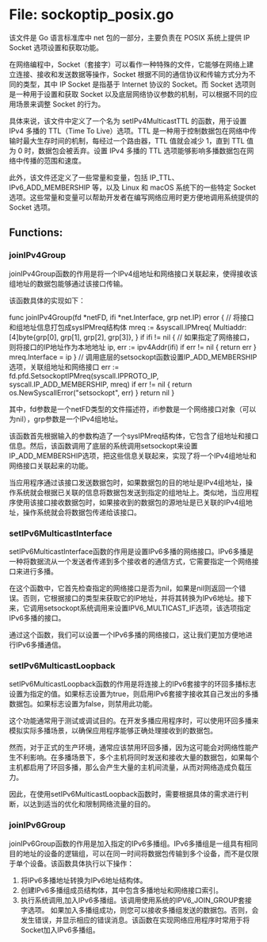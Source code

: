 # File: sockoptip_posix.go

该文件是 Go 语言标准库中 net 包的一部分，主要负责在 POSIX 系统上提供 IP Socket 选项设置和获取功能。

在网络编程中，Socket（套接字）可以看作一种特殊的文件，它能够在网络上建立连接、接收和发送数据等操作，Socket 根据不同的通信协议和传输方式分为不同的类型，其中 IP Socket 是指基于 Internet 协议的 Socket。而 Socket 选项则是一种用于设置和获取 Socket 以及底层网络协议参数的机制，可以根据不同的应用场景来调整 Socket 的行为。

具体来说，该文件中定义了一个名为 setIPv4MulticastTTL 的函数，用于设置 IPv4 多播的 TTL（Time To Live）选项。TTL 是一种用于控制数据包在网络中传输时最大生存时间的机制，每经过一个路由器，TTL 值就会减少 1，直到 TTL 值为 0 时，数据包会被丢弃。设置 IPv4 多播的 TTL 选项能够影响多播数据包在网络中传播的范围和速度。

此外，该文件还定义了一些常量和变量，包括 IP_TTL、IPv6_ADD_MEMBERSHIP 等，以及 Linux 和 macOS 系统下的一些特定 Socket 选项。这些常量和变量可以帮助开发者在编写网络应用时更方便地调用系统提供的 Socket 选项。

## Functions:

### joinIPv4Group

joinIPv4Group函数的作用是将一个IPv4组地址和网络接口关联起来，使得接收该组地址的数据包能够通过该接口传输。

该函数具体的实现如下：

func joinIPv4Group(fd *netFD, ifi *net.Interface, grp net.IP) error {
    // 将接口和组地址信息打包成sysIPMreq结构体
    mreq := &syscall.IPMreq{
        Multiaddr: [4]byte{grp[0], grp[1], grp[2], grp[3]},
    }
    if ifi != nil {
        // 如果指定了网络接口，则将接口的IP地址作为本地地址
        ip, err := ipv4Addr(ifi)
        if err != nil {
            return err
        }
        mreq.Interface = ip
    }
    // 调用底层的setsockopt函数设置IP_ADD_MEMBERSHIP选项，关联组地址和网络接口
    err := fd.pfd.SetsockoptIPMreq(syscall.IPPROTO_IP, syscall.IP_ADD_MEMBERSHIP, mreq)
    if err != nil {
        return os.NewSyscallError("setsockopt", err)
    }
    return nil
}

其中，fd参数是一个netFD类型的文件描述符，ifi参数是一个网络接口对象（可以为nil），grp参数是一个IPv4组地址。

该函数首先根据输入的参数构造了一个sysIPMreq结构体，它包含了组地址和接口信息。然后，该函数调用了底层的系统调用setsockopt来设置IP_ADD_MEMBERSHIP选项，把这些信息关联起来，实现了将一个IPv4组地址和网络接口关联起来的功能。

当应用程序通过该接口发送数据包时，如果数据包的目的地址是IPv4组地址，操作系统就会根据已关联的信息将数据包发送到指定的组地址上。类似地，当应用程序使用该接口接收数据包时，如果接收到的数据包的源地址是已关联的IPv4组地址，操作系统就会将数据包传递给该接口。



### setIPv6MulticastInterface

setIPv6MulticastInterface函数的作用是设置IPv6多播的网络接口。IPv6多播是一种将数据流从一个发送者传递到多个接收者的通信方式，它需要指定一个网络接口来进行多播。

在这个函数中，它首先检查指定的网络接口是否为nil，如果是nil则返回一个错误。否则，它根据接口的类型来获取它的IP地址，并将其转换为IPv6地址。接下来，它调用setsockopt系统调用来设置IPV6_MULTICAST_IF选项，该选项指定IPv6多播的接口。

通过这个函数，我们可以设置一个IPv6多播的网络接口，这让我们更加方便地进行IPv6多播通信。



### setIPv6MulticastLoopback

setIPv6MulticastLoopback函数的作用是将连接上的IPv6套接字的环回多播标志设置为指定的值。如果标志设置为true，则启用IPv6套接字接收其自己发出的多播数据包。如果标志设置为false，则禁用此功能。

这个功能通常用于测试或调试目的。在开发多播应用程序时，可以使用环回多播来模拟实际多播场景，以确保应用程序能够正确处理接收到的数据包。

然而，对于正式的生产环境，通常应该禁用环回多播，因为这可能会对网络性能产生不利影响。在多播场景下，多个主机将同时发送和接收大量的数据包，如果每个主机都启用了环回多播，那么会产生大量的主机间流量，从而对网络造成负载压力。

因此，在使用setIPv6MulticastLoopback函数时，需要根据具体的需求进行判断，以达到适当的优化和限制网络流量的目的。



### joinIPv6Group

joinIPv6Group函数的作用是加入指定的IPv6多播组。IPv6多播组是一组具有相同目的地址的设备的逻辑组，可以在同一时间将数据包传输到多个设备，而不是仅限于单个设备。该函数具体执行以下操作：
1. 将IPv6多播地址转换为IPv6地址结构体。
2. 创建IPv6多播组成员结构体，其中包含多播地址和网络接口索引。
3. 执行系统调用,加入IPv6多播组。该调用使用系统的IPV6_JOIN_GROUP套接字选项。
如果加入多播组成功，则您可以接收多播组发送的数据包。否则，会发生错误，并显示相应的错误消息。该函数在实现网络应用程序时常用于将Socket加入IPv6多播组。



